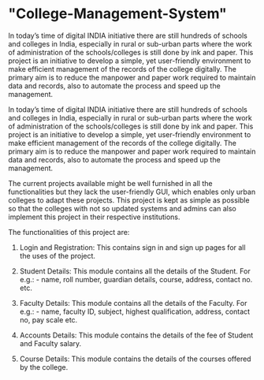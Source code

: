 # "College-Management-System"
In today’s time of digital INDIA initiative there are still hundreds of schools and colleges in India, especially in rural or sub-urban parts where the work of administration of the schools/colleges is still done by ink and paper. This project is an initiative to develop a simple, yet user-friendly environment to make efficient management of the records of the college digitally. The primary aim is to reduce the manpower and paper work required to maintain data and records, also to automate the process and speed up the management.

In today’s time of digital INDIA initiative there are still hundreds of schools and colleges in India, especially in rural or sub-urban parts where the work of administration of the schools/colleges is still done by ink and paper. This project is an initiative to develop a simple, yet user-friendly environment to make efficient management of the records of the college digitally. The primary aim is to reduce the manpower and paper work required to maintain data and records, also to automate the process and speed up the management.

The current projects available might be well furnished in all the functionalities but they lack the user-friendly GUI, which enables only urban colleges to adapt these projects. This project is kept as simple as possible so that the colleges with not so updated systems and admins can also implement this project in their respective institutions.



The functionalities of this project are:

1.	 Login and Registration: This contains sign in and sign up pages for all the uses of the project.

2.	 Student Details: This module contains all the details of the Student. For e.g.: - name, roll number, guardian details, course,      address, contact no. etc.

3.	 Faculty Details: This module contains all the details of the Faculty. For e.g.: - name, faculty ID, subject, highest qualification, address, contact no, pay scale etc.

4.	 Accounts Details: This module contains the details of the fee of Student and Faculty salary.

5.	 Course Details: This module contains the details of the courses offered by the college.
